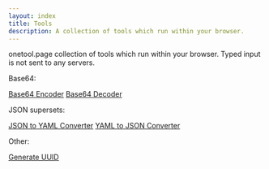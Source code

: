```yaml
---
layout: index
title: Tools
description: A collection of tools which run within your browser.
---
```


onetool.page collection of tools which run within your browser. Typed input is not sent to any servers.

Base64:

[Base64 Encoder](/base64-encoder) [Base64 Decoder](/base64-decoder)

JSON supersets:

[JSON to YAML Converter](/json-to-yaml) [YAML to JSON Converter](/yaml-to-json)

Other:

[Generate UUID](/generate-uuid)

